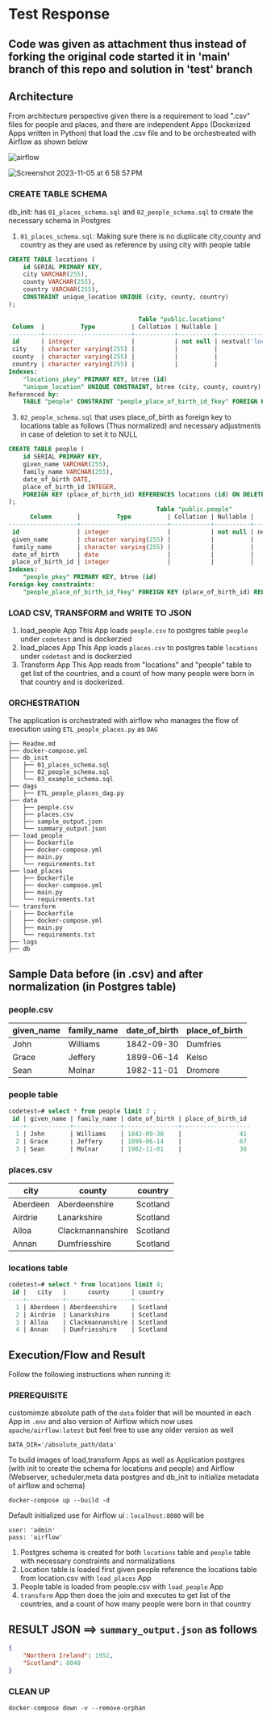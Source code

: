 # Test Response

## Code was given as attachment thus instead of forking the original code started it in 'main' branch of this repo and solution in 'test' branch

## Architecture
From architecture perspective given there is a requirement to load ".csv" files for people and places, and there are independent Apps (Dockerized Apps written in Python) that load the .csv file and to be orchestreated with Airflow as shown below

![airflow](https://github.com/filmonhg/data-engineering-main/assets/9483662/a66f89ab-3c91-4ffb-a375-f00d083b5765)


![Screenshot 2023-11-05 at 6 58 57 PM](https://github.com/filmonhg/data-engineering-main/assets/9483662/73f4daaa-8de3-4a07-9d81-b028302e5511)

### CREATE TABLE SCHEMA
db_init: has `01_places_schema.sql` and `02_people_schema.sql` to create the necessary schema in Postgres

1. `01_places_schema.sql`: Making sure there is no duplicate city,county and country as they are used as reference by using city with people table
```sql
CREATE TABLE locations (
    id SERIAL PRIMARY KEY,
    city VARCHAR(255),
    county VARCHAR(255),
    country VARCHAR(255),
    CONSTRAINT unique_location UNIQUE (city, county, country)
);

                                    Table "public.locations"
 Column  |          Type          | Collation | Nullable |                Default                
---------+------------------------+-----------+----------+---------------------------------------
 id      | integer                |           | not null | nextval('locations_id_seq'::regclass)
 city    | character varying(255) |           |          | 
 county  | character varying(255) |           |          | 
 country | character varying(255) |           |          | 
Indexes:
    "locations_pkey" PRIMARY KEY, btree (id)
    "unique_location" UNIQUE CONSTRAINT, btree (city, county, country)
Referenced by:
    TABLE "people" CONSTRAINT "people_place_of_birth_id_fkey" FOREIGN KEY (place_of_birth_id) REFERENCES locations(id) ON DELETE SET NULL

```
3. `02_people_schema.sql` that uses place_of_birth as foreign key to locations table as follows (Thus normalized) and necessary adjustments in case of deletion to set it to NULL
```sql
CREATE TABLE people (
    id SERIAL PRIMARY KEY,
    given_name VARCHAR(255),
    family_name VARCHAR(255),
    date_of_birth DATE,
    place_of_birth_id INTEGER,
    FOREIGN KEY (place_of_birth_id) REFERENCES locations (id) ON DELETE SET  NULL
);
                                         Table "public.people"
      Column       |          Type          | Collation | Nullable |              Default               
-------------------+------------------------+-----------+----------+------------------------------------
 id                | integer                |           | not null | nextval('people_id_seq'::regclass)
 given_name        | character varying(255) |           |          | 
 family_name       | character varying(255) |           |          | 
 date_of_birth     | date                   |           |          | 
 place_of_birth_id | integer                |           |          | 
Indexes:
    "people_pkey" PRIMARY KEY, btree (id)
Foreign-key constraints:
    "people_place_of_birth_id_fkey" FOREIGN KEY (place_of_birth_id) REFERENCES locations(id) ON DELETE SET NULL
```
### LOAD CSV, TRANSFORM and WRITE TO JSON
1. load_people App
   This App loads `people.csv` to postgres table `people` under `codetest` and is dockerzied
2. load_places App
   This App loads `places.csv` to postgres table `locations` under `codetest` and is dockerzied
3. Transform App
   This App reads from "locations" and "people" table to get list of the countries, and a count of how many people were born in that country and is dockerized.
   
### ORCHESTRATION
The application is orchestrated with airflow who manages the flow of execution using `ETL_people_places.py` as `DAG`
```
├── Readme.md
├── docker-compose.yml
├── db_init
│   ├── 01_places_schema.sql
│   ├── 02_people_schema.sql
│   └── 03_example_schema.sql
├── dags
│   ├── ETL_people_places_dag.py
├── data
│   ├── people.csv
│   ├── places.csv
│   ├── sample_output.json
│   └── summary_output.json
├── load_people
│   ├── Dockerfile
│   ├── docker-compose.yml
│   ├── main.py
│   └── requirements.txt
├── load_places
│   ├── Dockerfile
│   ├── docker-compose.yml
│   ├── main.py
│   └── requirements.txt
└── transform
│   ├── Dockerfile
│   ├── docker-compose.yml
│   ├── main.py
│   └── requirements.txt
├── logs
├── db

```


## Sample Data before (in .csv) and after normalization (in Postgres table)
### people.csv
| given_name | family_name | date_of_birth | place_of_birth |
|------------|-------------|---------------|----------------|
| John       | Williams    | 1842-09-30    | Dumfries       |
| Grace      | Jeffery     | 1899-06-14    | Kelso          |
| Sean       | Molnar      | 1982-11-01    | Dromore        |

### people table
```sql
codetest=# select * from people limit 3 ;
 id | given_name | family_name | date_of_birth | place_of_birth_id 
----+------------+-------------+---------------+-------------------
  1 | John       | Williams    | 1842-09-30    |                41
  2 | Grace      | Jeffery     | 1899-06-14    |                67
  3 | Sean       | Molnar      | 1982-11-01    |                38
 ``` 
### places.csv
| city    | county          | country  |
|---------|-----------------|----------|
| Aberdeen| Aberdeenshire   | Scotland |
| Airdrie | Lanarkshire     | Scotland |
| Alloa   | Clackmannanshire| Scotland |
| Annan   | Dumfriesshire   | Scotland |

### locations table
```sql
codetest=# select * from locations limit 4;
 id |   city   |      county      | country  
----+----------+------------------+----------
  1 | Aberdeen | Aberdeenshire    | Scotland
  2 | Airdrie  | Lanarkshire      | Scotland
  3 | Alloa    | Clackmannanshire | Scotland
  4 | Annan    | Dumfriesshire    | Scotland
```
## Execution/Flow and Result
Follow the following instructions when running it:

### PREREQUISITE
customimze absolute path of the `data` folder that will be mounted in each App in `.env` and also version of Airflow which now uses `apache/airflow:latest` but feel free to use any older version as well


```
DATA_DIR='/absolute_path/data'
```

To build images of load,transform Apps as well as Application postgres (with init to create the schema for locations and people) and Airflow (Webserver, scheduler,meta data postgres and db_init to initialize metadata of airflow and schema) 
```
docker-compose up --build -d
```
Default initialized use for Airflow ui : `localhost:8080` will be 
```
user: 'admin'
pass: 'airflow'  
```
1. Postgres schema is created for both `locations` table and `people` table with necessary constraints and normalizations
2. Location table is loaded first given people reference the locations table from location.csv with `load_places` App
3. People table is loaded from people.csv with `load_people` App
4. `transform` App then does the join and executes to get list of the countries, and a count of how many people were born in that country

## RESULT JSON ==> `summary_output.json` as follows 
```json
{
    "Northern Ireland": 1952,
    "Scotland": 8048
}
```
### CLEAN UP
```
docker-compose down -v --remove-orphan

```




